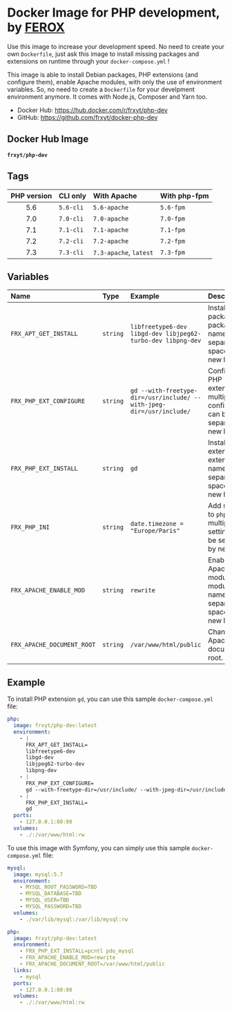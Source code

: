 # Docker Image for PHP development, by [FEROX](https://ferox.yt)

Use this image to increase your development speed. No need to create your own `Dockerfile`,
just ask this image to install missing packages and extensions on runtime through your `docker-compose.yml` !

This image is able to install Debian packages, PHP extensions (and configure them), enable Apache modules, with only the use of environment variables.
So, no need to create a `Dockerfile` for your develpment environment anymore.
It comes with Node.js, Composer and Yarn too.

* Docker Hub: https://hub.docker.com/r/frxyt/php-dev
* GitHub: https://github.com/frxyt/docker-php-dev

## Docker Hub Image

**`frxyt/php-dev`**

## Tags

| PHP version | CLI only  | With Apache            | With php-fpm |
| :---------: | :-------- | :--------------------- | :----------- |
| 5.6         | `5.6-cli` | `5.6-apache`           | `5.6-fpm`    |
| 7.0         | `7.0-cli` | `7.0-apache`           | `7.0-fpm`    |
| 7.1         | `7.1-cli` | `7.1-apache`           | `7.1-fpm`    |
| 7.2         | `7.2-cli` | `7.2-apache`           | `7.2-fpm`    |
| 7.3         | `7.3-cli` | `7.3-apache`, `latest` | `7.3-fpm`    |

## Variables

| Name                       | Type     | Example                                                              | Description
| :------------------------- | :------- | :------------------------------------------------------------------- | :----------
| `FRX_APT_GET_INSTALL`      | `string` | `libfreetype6-dev libgd-dev libjpeg62-turbo-dev libpng-dev`          | Install Debian packages, package names can be separated by spaces or new lines.
| `FRX_PHP_EXT_CONFIGURE`    | `string` | `gd --with-freetype-dir=/usr/include/ --with-jpeg-dir=/usr/include/` | Configure PHP extension, multiple configurations can be separated by new lines.
| `FRX_PHP_EXT_INSTALL`      | `string` | `gd`                                                                 | Install PHP extension, extension names can be separated by spaces or new lines.
| `FRX_PHP_INI`              | `string` | `date.timezone = "Europe/Paris"`                                     | Add settings to `php.ini`, multiple settings can be separated by new lines.
| `FRX_APACHE_ENABLE_MOD`    | `string` | `rewrite`                                                            | Enable Apache module, module names can be separated by spaces or new lines.
| `FRX_APACHE_DOCUMENT_ROOT` | `string` | `/var/www/html/public`                                               | Change Apache document root.

## Example

To install PHP extension `gd`, you can use this sample `docker-compose.yml` file:

```yaml
php:
  image: frxyt/php-dev:latest
  environment:
    - |
      FRX_APT_GET_INSTALL=
      libfreetype6-dev
      libgd-dev
      libjpeg62-turbo-dev
      libpng-dev
    - |
      FRX_PHP_EXT_CONFIGURE=
      gd --with-freetype-dir=/usr/include/ --with-jpeg-dir=/usr/include/
    - |
      FRX_PHP_EXT_INSTALL=
      gd
  ports:
    - 127.0.0.1:80:80
  volumes:
    - ./:/var/www/html:rw
```

To use this image with Symfony, you can simply use this sample `docker-compose.yml` file:

```yaml
mysql:
  image: mysql:5.7
  environment:
    - MYSQL_ROOT_PASSWORD=TBD
    - MYSQL_DATABASE=TBD
    - MYSQL_USER=TBD
    - MYSQL_PASSWORD=TBD
  volumes:
    - ./var/lib/mysql:/var/lib/mysql:rw

php:
  image: frxyt/php-dev:latest
  environment:
    - FRX_PHP_EXT_INSTALL=pcntl pdo_mysql
    - FRX_APACHE_ENABLE_MOD=rewrite
    - FRX_APACHE_DOCUMENT_ROOT=/var/www/html/public
  links:
    - mysql
  ports:
    - 127.0.0.1:80:80
  volumes:
    - ./:/var/www/html:rw
```
